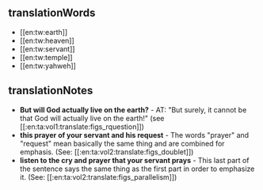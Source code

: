 ## translationWords

* [[en:tw:earth]]
* [[en:tw:heaven]]
* [[en:tw:servant]]
* [[en:tw:temple]]
* [[en:tw:yahweh]]

## translationNotes

* **But will God actually live on the earth?** - AT: "But surely, it cannot be that God will actually live on the earth!" (see [[:en:ta:vol1:translate:figs_rquestion]])
* **this prayer of your servant and his request** - The words "prayer" and "request" mean basically the same thing and are combined for emphasis. (See: [[:en:ta:vol2:translate:figs_doublet]])
* **listen to the cry and prayer that your servant prays** - This last part of the sentence says the same thing as the first part in order to emphasize it. (See: [[:en:ta:vol2:translate:figs_parallelism]])
